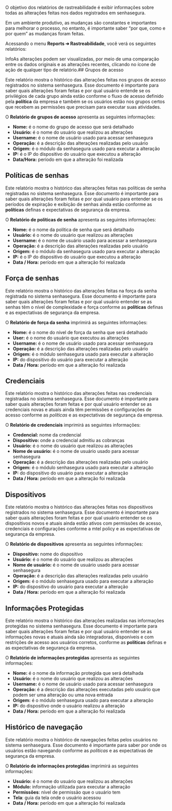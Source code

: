 O objetivo dos relatórios de rastreabilidade é exibir informações sobre todas as alterações feitas nos dados registrados em senhasegura.

Em um ambiente produtivo, as mudanças são constantes e importantes para melhorar o processo, no entanto, é importante saber “por que, como e por quem” as mudanças foram feitas.

Acessando o menu **Reports ➔ Rastreabilidade**, você verá os seguintes relatórios:

InfoAs alterações podem ser visualizadas, por meio de uma comparação entre os dados originais e as alterações recentes, clicando no ícone de ação de qualquer tipo de relatório.## Grupos de acesso

Este relatório mostra o histórico das alterações feitas nos grupos de acesso registrados no sistema senhasegura. Esse documento é importante para saber quais alterações foram feitas e por qual usuário entende se os privilégios de cada grupo ainda estão conforme o fluxo de acesso definido pela **política** da empresa e também se os usuários estão nos grupos certos que recebem as permissões que precisam para executar suas atividades.

O **Relatório de grupos de acesso** apresenta as seguintes informações:

* **Nome:** é o nome do grupo de acesso que será detalhado
* **Usuário:** é o nome do usuário que realizou as alterações
* **Username:** é o nome de usuário usado para acessar senhasegura
* **Operação:** é a descrição das alterações realizadas pelo usuário
* **Origem:** é o módulo da senhasegura usado para executar a alteração
* **IP:** é o IP do dispositivo do usuário que executou a alteração
* **Data/Hora:** período em que a alteração foi realizada

## Políticas de senhas

Este relatório mostra o histórico das alterações feitas nas políticas de senha registradas no sistema senhasegura. Esse documento é importante para saber quais alterações foram feitas e por qual usuário para entender se os períodos de expiração e exibição de senhas ainda estão conforme as **políticas** definas e expectativas de segurança da empresa.

O **Relatório de políticas de senha** apresenta as seguintes informações:

* **Nome:** é o nome da política de senha que será detalhado
* **Usuário:** é o nome do usuário que realizou as alterações
* **Username:** é o nome de usuário usado para acessar a senhasegura
* **Operação:** é a descrição das alterações realizadas pelo usuário
* **Origem:** é o módulo da senhasegura usado para executar a alteração
* **IP:** é o IP do dispositivo do usuário que executou a alteração
* **Data / Hora:** período em que a alteração foi realizada

## Força de senhas

Este relatório mostra o histórico das alterações feitas na força da senha registrada no sistema senhasegura. Esse documento é importante para saber quais alterações foram feitas e por qual usuário entender se as senhas têm o nível de complexidade e força conforme as **políticas** definas e as expectativas de segurança da empresa.

O **Relatório de força da senha** imprimirá as seguintes informações:

* **Nome:** é o nome do nível de força da senha que será detalhado
* **User:** é o nome do usuário que executou as alterações
* **Username:** é o nome de usuário usado para acessar senhasegura
* **Operação:** é a descrição das alterações realizadas pelo usuário
* **Origem:** é o módulo senhasegura usado para executar a alteração
* **IP:** do dispositivo do usuário para executar a alteração
* **Data / Hora:** período em que a alteração foi realizada

## Credenciais

Este relatório mostra o histórico das alterações feitas nas credenciais registradas no sistema senhasegura. Esse documento é importante para saber quais alterações foram feitas e por qual usuário entender se as credenciais novas e atuais ainda têm permissões e configurações de acesso conforme as *políticas* e as expectativas de segurança da empresa.

O **Relatório de credenciais** imprimirá as seguintes informações:

* **Credencial:** nome da credencial
* **Dispositivo:** onde a credencial admitiu as cobranças
* **Usuário:** é o nome do usuário que realizou as alterações
* **Nome de usuário:** é o nome de usuário usado para acessar senhasegura
* **Operação:** é a descrição das alterações realizadas pelo usuário
* **Origem:** é o módulo senhasegura usado para executar a alteração
* **IP:** do dispositivo do usuário para executar a alteração
* **Data / Hora:** período em que a alteração foi realizada

## Dispositivos

Este relatório mostra o histórico das alterações feitas nos dispositivos registrados no sistema senhasegura. Esse documento é importante para saber quais alterações foram feitas e por qual usuário entender se os dispositivos novos e atuais ainda estão ativos com permissões de acesso, credenciais e configurações conforme a mtel policy e as expectativas de segurança da empresa.

O **Relatório de dispositivos** apresenta as seguintes informações:

* **Dispositivo:** nome do dispositivo
* **Usuário:** é o nome do usuário que realizou as alterações
* **Nome de usuário:** é o nome de usuário usado para acessar senhasegura
* **Operação:** é a descrição das alterações realizadas pelo usuário
* **Origem:** é o módulo senhasegura usado para executar a alteração
* **IP:** do dispositivo do usuário para executar a alteração
* **Data / Hora:** período em que a alteração foi realizada

## Informações Protegidas

Este relatório mostra o histórico das alterações realizadas nas informações protegidas no sistema senhasegura. Esse documento é importante para saber quais alterações foram feitas e por qual usuário entender se as informações novas e atuais ainda são integradoras, disponíveis e com restrições de acesso aos usuários corretos, conforme as **políticas** definas e as expectativas de segurança da empresa.

O **Relatório de informações protegidas** apresenta as seguintes informações:

* **Nome:** é o nome da informação protegida que será detalhada
* **Usuário:** é o nome do usuário que realizou as alterações
* **Username:** é o nome de usuário usado para acessar senhasegura
* **Operação:** é a descrição das alterações executadas pelo usuário que podem ser uma alteração ou uma nova entrada
* **Origem:** é o módulo senhasegura usado para executar a alteração
* **IP:** do dispositivo onde o usuário realizou a alteração
* **Data / Hora:** período em que a alteração foi realizada

## Histórico de navegação

Este relatório mostra o histórico de navegações feitas pelos usuários no sistema senhasegura. Esse documento é importante para saber por onde os usuários estão navegando conforme as *políticas* e as expectativas de segurança da empresa.

O **Relatório de informações protegidas** imprimirá as seguintes informações:

* **Usuário:** é o nome do usuário que realizou as alterações
* **Módulo:** informação utilizada para executar a alteração
* **Permissões**: nível de permissão que o usuário tem
* **Tela**: guia da tela onde o usuário acessou
* **Data / Hora:** período em que a alteração foi realizada
